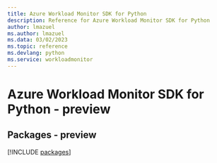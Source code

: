 ```yaml
---
title: Azure Workload Monitor SDK for Python
description: Reference for Azure Workload Monitor SDK for Python
author: lmazuel
ms.author: lmazuel
ms.data: 03/02/2023
ms.topic: reference
ms.devlang: python
ms.service: workloadmonitor
---
```

# Azure Workload Monitor SDK for Python - preview
## Packages - preview
[!INCLUDE [packages](workload-monitor-index.md)]